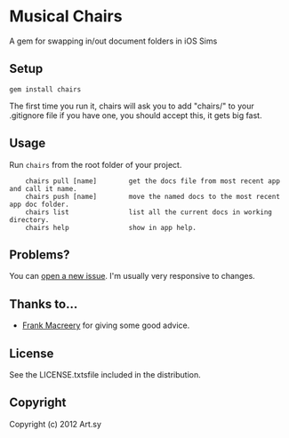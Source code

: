 # Musical Chairs

A gem for swapping in/out document folders in iOS Sims

## Setup

    gem install chairs

The first time you run it, chairs will ask you to add "chairs/" to your .gitignore file if you have one, you should accept this, it gets big fast.

## Usage

Run `chairs` from the root folder of your project.

        chairs pull [name]        get the docs file from most recent app and call it name.
        chairs push [name]        move the named docs to the most recent app doc folder.
        chairs list               list all the current docs in working directory.
        chairs help               show in app help.


## Problems?

You can [open a new issue](https://github.com/orta/muscialchairs/issues). I'm usually very responsive to changes.

## Thanks to...
- [Frank Macreery](https://github.com/macreery) for giving some good advice.

## License
See the LICENSE.txtsfile included in the distribution.

## Copyright
Copyright (c) 2012 Art.sy